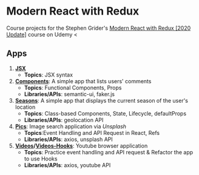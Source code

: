 # Modern React with Redux
Course projects for the Stephen Grider's [Modern React with Redux [2020 Update]](https://www.udemy.com/course/react-redux/) course on Udemy
<
## Apps
1. **[JSX](/01-jsx)** 
    - **Topics**: JSX syntax
2. **[Components](/02-components)**: A simple app that lists users' comments
    - **Topics**: Functional Components, Props
    - **Libraries/APIs**: semantic-ui, faker.js
3. **[Seasons](/03-seasons)**: A simple app that displays the current season of the user's location
    - **Topics**: Class-based Components, State, Lifecycle, defaultProps
    - **Libraries/APIs**: geolocation API
4. **[Pics](/04-pics)**: Image search application via *Unsplash*
    - **Topics**:Event Handling and API Request in React, Refs
    - **Libraries/APIs**: axios, unsplash API
5. **[Videos](/05-videos)/[Videos-Hooks](/05-videos-hooks)**: Youtube browser application
    - **Topics**: Practice event handling and API request & Refactor the app to use Hooks
    - **Libraries/APIs**: axios, youtube API
